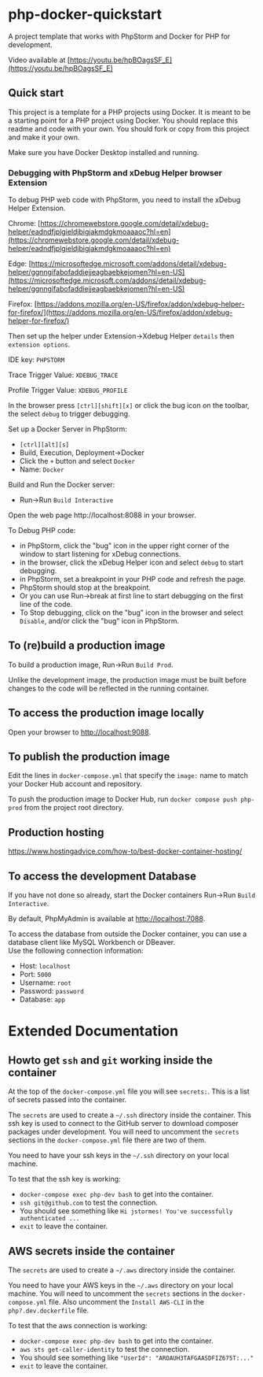 # php-docker-quickstart


A project template that works with PhpStorm and Docker for PHP for 
development.

Video available at [https://youtu.be/hpBOagsSF_E](https://youtu.be/hpBOagsSF_E)

## Quick start

This project is a template for a PHP projects using Docker. 
It is meant to be a starting point for a PHP project using Docker.
You should replace this readme and code with your own.
You should fork or copy from this project and make it your own.

Make sure you have Docker Desktop installed and running.

### Debugging with PhpStorm and xDebug Helper browser Extension

To debug PHP web code with PhpStorm, you need to install the xDebug Helper
Extension.

Chrome:
[https://chromewebstore.google.com/detail/xdebug-helper/eadndfjplgieldjbigjakmdgkmoaaaoc?hl=en](https://chromewebstore.google.com/detail/xdebug-helper/eadndfjplgieldjbigjakmdgkmoaaaoc?hl=en)

Edge:
[https://microsoftedge.microsoft.com/addons/detail/xdebug-helper/ggnngifabofaddiejjeagbaebkejomen?hl=en-US](https://microsoftedge.microsoft.com/addons/detail/xdebug-helper/ggnngifabofaddiejjeagbaebkejomen?hl=en-US)

Firefox:
[https://addons.mozilla.org/en-US/firefox/addon/xdebug-helper-for-firefox/](https://addons.mozilla.org/en-US/firefox/addon/xdebug-helper-for-firefox/)

Then set up the helper under Extension->Xdebug Helper `details` then `extension options`.

IDE key: `PHPSTORM`

Trace Trigger Value: `XDEBUG_TRACE`

Profile Trigger Value: `XDEBUG_PROFILE`

In the browser press `[ctrl][shift][x]` or click the bug icon on the toolbar, the select `debug` to trigger debugging.

Set up a Docker Server in PhpStorm:

- `[ctrl][alt][s]`
- Build, Execution, Deployment->Docker
- Click the `+` button and select `Docker`
- Name: `Docker`

Build and Run the Docker server:

- Run->Run `Build Interactive`

Open the web page http://localhost:8088 in your browser.

To Debug PHP code:

- in PhpStorm, click the "bug" icon in the upper right corner of the window to start listening for xDebug connections.
- in the browser, click the xDebug Helper icon and select `debug` to start debugging.
- in PhpStorm, set a breakpoint in your PHP code and refresh the page.
- PhpStorm should stop at the breakpoint.
- Or you can use Run->break at first line to start debugging on the first line of the code.
- To Stop debugging, click on the "bug" icon in the browser and select `Disable`, and/or click the "bug" icon in PhpStorm.


## To (re)build a production image

To build a production image, Run->Run `Build Prod`.

Unlike the development image, the production image must be built before changes
to the code will be reflected in the running container.

## To access the production image locally

Open your browser to [http://localhost:9088](http://localhost:9088/).

## To publish the production image

Edit the lines in `docker-compose.yml` that specify the `image:` name to
match your Docker Hub account and repository.

To push the production image to Docker Hub, run 
`docker compose push php-prod` from the project root directory.

## Production hosting

https://www.hostingadvice.com/how-to/best-docker-container-hosting/


## To access the development Database

If you have not done so already, start the Docker containers Run->Run `Build Interactive`.

By default, PhpMyAdmin is available at
[http://localhost:7088](http://localhost:7088/).

To access the database from outside the Docker container, you can use
a database client like MySQL Workbench or DBeaver.  
Use the following connection information:

- Host: `localhost`
- Port: `5000`
- Username: `root`
- Password: `password`
- Database: `app`

# Extended Documentation

## Howto get `ssh` and `git` working inside the container

At the top of the `docker-compose.yml` file you will see `secrets:`.
This is a list of secrets passed into the container.

The `secrets` are used to create a `~/.ssh` directory inside the container.
This ssh key is used to connect to the GitHub server to download composer packages
under development. You will need to uncomment the `secrets` sections in the 
`docker-compose.yml` file there are two of them.

You need to have your ssh keys in the `~/.ssh` directory on your local machine.

To test that the ssh key is working:

* `docker-compose exec php-dev bash` to get into the container.
* `ssh git@github.com` to test the connection.
* You should see something like `Hi jstormes! You've successfully authenticated ...`
* `exit` to leave the container.

## AWS secrets inside the container

The `secrets` are used to create a `~/.aws` directory inside the container.

You need to have your AWS keys in the `~/.aws` directory on your local machine.
You will need to uncomment the `secrets` sections in the `docker-compose.yml` file.
Also uncomment the `Install AWS-CLI` in the `php?.dev.dockerfile` file.

To test that the aws connection is working:

* `docker-compose exec php-dev bash` to get into the container.
* `aws sts get-caller-identity` to test the connection.
* You should see something like ` "UserId": "AROAUH3TAFGAASDFIZ675T:..." `
* `exit` to leave the container.

